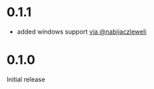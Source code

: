# 0.1.1

* added windows support [via @nabijaczleweli](https://github.com/softprops/screenprints/pull/3)

# 0.1.0

Initial release
